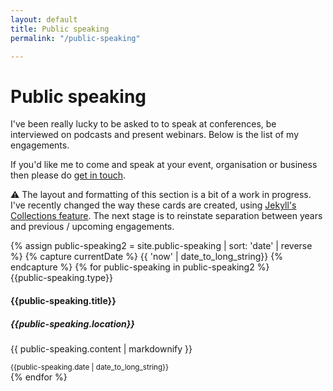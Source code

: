 ```yaml
---
layout: default
title: Public speaking
permalink: "/public-speaking"

---
```

# Public speaking

I've been really lucky to be asked to to speak at conferences, be interviewed on podcasts and present webinars. Below is the list of my engagements.

If you'd like me to come and speak at your event, organisation or business then please do [get in touch](mailto:rob@knaptonwright.co.uk).

<div class="card alert alert-warning">
    <div class="card-body">
      <p class="card-text">⚠ The layout and formatting of this section is a bit of a work in progress. I've recently changed the way these cards are created, using <a href="https://jekyllrb.com/docs/collections/">Jekyll's Collections feature</a>. The next stage is to reinstate separation between years and previous / upcoming engagements.</p>
    </div>
  </div>

<div class="card-columns">
{% assign public-speaking2 = site.public-speaking | sort: 'date' | reverse %}
{% capture currentDate %}
      {{ 'now' | date_to_long_string}}
    {% endcapture %}
{% for public-speaking in public-speaking2 %}
<div class="card">
<div class="card-header">
{{public-speaking.type}}
</div>
<div class="card-body">
<h4 class="card-title">{{public-speaking.title}}</h4>
<h5 class="card-subtitle mb-2 text-muted">{{public-speaking.location}}</h5>
<p class="card-text">{{ public-speaking.content | markdownify }}</p>
</div>
<div class="card-footer">
<small class="text-muted">{{public-speaking.date | date_to_long_string}}</small>
</div>
</div>
{% endfor %}
</div>

<!--## Upcoming engagements

### 2020

<div class="card-columns">
<div class="card">
<div class="card-header">
🛠️ Workshop
</div>
<div class="card-body">
<h4 class="card-title">GAIN workshops for SMEs - Google Analytics Part 1</h4>
<h5 class="card-subtitle mb-2 text-muted">e-Factor Enterprise Village, Grimsby</h5>
<p class="card-text">"Google Analytics for Better Business – Beginner to Intermediate"</p>
</div>
<div class="card-footer">
<small class="text-muted">4th Mar 2020</small>
</div>
</div>
<div class="card">
<div class="card-header">
🛠️ Workshop
</div>
<div class="card-body">
<h4 class="card-title">GAIN workshops for SMEs - Google Analytics Part 2</h4>
<h5 class="card-subtitle mb-2 text-muted">e-Factor Enterprise Village, Grimsby</h5>
<p class="card-text">"Google Analytics for Better Business – Intermediate to Advanced"</p>
</div>
<div class="card-footer">
<small class="text-muted">11th Mar 2020</small>
</div>
</div>
</div>

## Past engagements

### 2020

<div class="card-columns">
<div class="card">
<div class="card-header">
🗣️ Guest Lecture
</div>
<div class="card-body">
<h4 class="card-title">Bishop Grosseteste University</h4>
<h5 class="card-subtitle mb-2 text-muted">Lincoln</h5>
<p class="card-text">Guest lecture on digital marketing to students on their BA Business course</p>
</div>
<div class="card-footer">
<small class="text-muted">20th Feb 2020</small>
</div>
</div>
<div class="card">
<div class="card-header">
🛠️ Workshop
</div>
<div class="card-body">
<h4 class="card-title">GAIN workshops for SMEs - Social Media</h4>
<h5 class="card-subtitle mb-2 text-muted">e-Factor Enterprise Village, Grimsby</h5>
<p class="card-text">"Making the most of Social Media for Business"</p>
</div>
<div class="card-footer">
<small class="text-muted">19th Feb 2020</small>
</div>
</div>
</div>

### 2019

<div class="card-columns">
<div class="card">
<div class="card-header">
🛠️ Workshop
</div>
<div class="card-body">
<h4 class="card-title">South Tyneside Council with Comms2Point0 and Knapton Wright</h4>
<h5 class="card-subtitle mb-2 text-muted">South Shields</h5>
<p class="card-text">"Facebook advertising and social media tone of voice"</p>
</div>
<div class="card-footer">
<small class="text-muted">15th Oct 2019</small>
</div>
</div>  
<div class="card">
<div class="card-header">
🗣️ Sprint talk
</div>
<div class="card-body">
<h4 class="card-title">Northumbrian Water with Knapton Wright</h4>
<h5 class="card-subtitle mb-2 text-muted">Durham</h5>
<p class="card-text">"Social media tone of voice and content production"</p>
</div>
<div class="card-footer">
<small class="text-muted">15th Oct 2019</small>
</div>
</div>
</div>

### 2018

<div class="card-columns">
<div class="card">
<div class="card-header">
🗣️ Conference talk
</div>
<div class="card-body">
<h4 class="card-title">LGComms Public Sector Communications Academy 2018</h4>
<h5 class="card-subtitle mb-2 text-muted">Birmingham</h5>
<p class="card-text">"Social Media 2.0"</p>
</div>
<div class="card-footer">
<small class="text-muted">9 October 2018</small>
</div>
</div>
<div class="card">
<div class="card-header">
🎙️ Podcast
</div>
<div class="card-body">
<h4 class="card-title">Talking Comms</h4>
<p class="card-text">"On ace-ing social media and how simple changes in tone and content can engage with your audience. And do listen to the very end for a nugget involving an 80s music star!"</p>
<a class="card-link" href="http://talkingcomms.libsyn.com/episode-6">Listen now</a>
</div>
<div class="card-footer">
<small class="text-muted">13 September 2018</small>
</div>
</div>
<div class="card">
<div class="card-header">
🌐 Webinar
</div>
<div class="card-body">
<h4 class="card-title">CrowdControl HQ</h4>
<p class="card-text">"How Doncaster Council developed its unique personality & voice for social media success"</p>
<p><a class="card-link" href="https://www.youtube.com/watch?v=FF4oqks9gtE">Watch the recording of the webinar</a></p>
<p><a class="card-link" href="https://blog.crowdcontrolhq.com/the-best-advice-on-developing-a-unique-social-media-personality">Read the associated blog post to this talk</a></p>
</div>
<div class="card-footer">
<small class="text-muted">23 August 2018</small>
</div>
</div>
<div class="card">
<div class="card-header">
🗣️ Conference talk
</div>
<div class="card-body">
<h4 class="card-title">Granicus Digital Engagement Day</h4>
<h5 class="card-subtitle mb-2 text-muted">Leeds</h5>
<p class="card-text">"From safe to stand-out social media"</p>
<p class="card-link"><a href="https://go.granicus.com/leeds.html">Read more about this talk</a></p>
</div>
<div class="card-footer">
<small class="text-muted">19 June 2018</small>
</div>
</div>
<div class="card">
<div class="card-header">
🗣️ Conference talk
</div>
<div class="card-body">
<h4 class="card-title">CommsHero</h4>
<h5 class="card-subtitle mb-2 text-muted">Leeds</h5>
<p class="card-text">"True Grit: Our story of social media success"</p>
<p><a class="card-link" href="https://www.youtube.com/watch?v=L6n-_UO-olw&t=4s">Watch a video with interviews</a></p>
<p><a class="card-link" href="https://blog.crowdcontrolhq.com/three-things-we-learnt-at-commshero-2018-you-can-apply-to-your-social-media-strategy-today">Read more about this talk</a></p>
</div>
<div class="card-footer">
<small class="text-muted">16th May 2018</small>
</div>
</div>
</div>-->